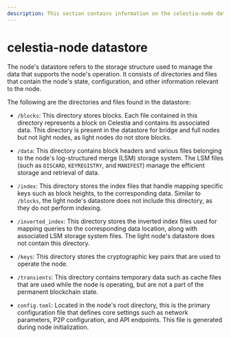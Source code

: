 ```yaml
---
description: This section contains information on the celestia-node datastore and its contents.
---
```


# celestia-node datastore

The node's datastore refers to the storage structure
used to manage the data that supports the node's operation.
It consists of directories and files that contain the node's state,
configuration, and other information relevant to the node.

The following are the directories and files found in the datastore:

- `/blocks`: This directory stores blocks. Each file contained in this directory
represents a block on Celestia and contains its associated data. This directory is present in the datastore for bridge and full nodes but not light nodes, as light nodes do not store blocks.

- `/data`: This directory contains block headers and various files belonging to the node's log-structured merge (LSM) storage system. The LSM files (such as `DISCARD`, `KEYREGISTRY`, and `MANIFEST`) manage the efficient storage and retrieval of data.

- `/index`: This directory stores the index files that handle mapping specific keys such as block heights, to the corresponding data. Similar to `/blocks`, the light node's datastore does not include this directory, as they do not perform indexing.

- `/inverted_index`: This directory stores the inverted index files used for mapping queries to the corresponding data location, along with associated LSM storage system files. The light node's datastore does not contain this directory.
  
- `/keys`: This directory stores the cryptographic key pairs that are used to operate the node.

- `/transients`: This directory contains temporary data such as cache files
that are used while the node is operating, but are not a part of the permanent blockchain state.

- `config.toml`: Located in the node's root directory, this is the primary configuration file that defines core settings such as network parameters, P2P configuration, and API endpoints. This file is generated during node initialization.
